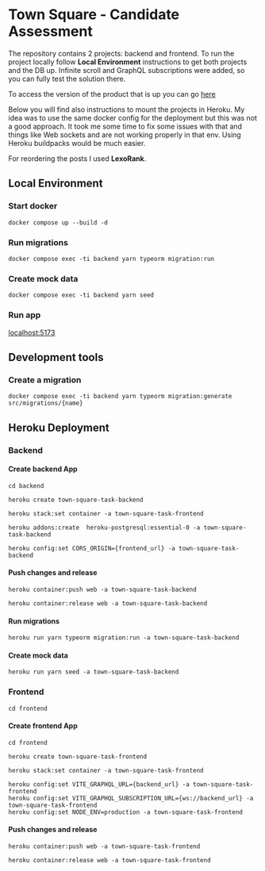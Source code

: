 # Town Square - Candidate Assessment

The repository contains 2 projects: backend and frontend. 
To run the project locally follow **Local Environment** instructions to get both projects and the DB up.
Infinite scroll and GraphQL subscriptions were added, so you can fully test the solution there.

To access the version of the product that is up you can go [here](https://town-square-task-frontend-ff164b6a38ef.herokuapp.com/)

Below you will find also instructions to mount the projects in Heroku. 
My idea was to use the same docker config for the deployment but this was not a good approach.
It took me some time to fix some issues with that and things like Web sockets and are not working properly in that env.
Using Heroku buildpacks would be much easier.

For reordering the posts I used **LexoRank**. 

## Local Environment

### Start docker
```
docker compose up --build -d
```

### Run migrations
```
docker compose exec -ti backend yarn typeorm migration:run
```

### Create mock data
```
docker compose exec -ti backend yarn seed
```

### Run app
[localhost:5173](http://localhost:5173/)

## Development tools

### Create a migration
```
docker compose exec -ti backend yarn typeorm migration:generate src/migrations/{name}
```

## Heroku Deployment
### Backend

#### Create backend App
```
cd backend

heroku create town-square-task-backend

heroku stack:set container -a town-square-task-frontend

heroku addons:create  heroku-postgresql:essential-0 -a town-square-task-backend

heroku config:set CORS_ORIGIN={frontend_url} -a town-square-task-backend
```

#### Push changes and release
```
heroku container:push web -a town-square-task-backend

heroku container:release web -a town-square-task-backend
```

#### Run migrations
```
heroku run yarn typeorm migration:run -a town-square-task-backend
```

#### Create mock data
```
heroku run yarn seed -a town-square-task-backend
```

### Frontend
```
cd frontend
```

#### Create frontend App
```
cd frontend

heroku create town-square-task-frontend

heroku stack:set container -a town-square-task-frontend

heroku config:set VITE_GRAPHQL_URL={backend_url} -a town-square-task-frontend
heroku config:set VITE_GRAPHQL_SUBSCRIPTION_URL={ws://backend_url} -a town-square-task-frontend
heroku config:set NODE_ENV=production -a town-square-task-frontend
```

#### Push changes and release
```
heroku container:push web -a town-square-task-frontend

heroku container:release web -a town-square-task-frontend
```
